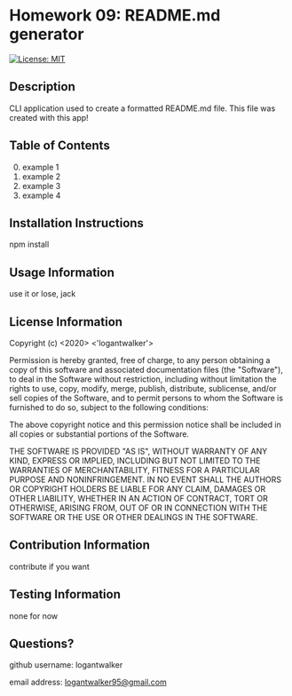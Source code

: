 # Homework 09: README.md generator 
[![License: MIT](https://img.shields.io/badge/License-MIT-yellow.svg)](https://opensource.org/licenses/MIT)

## Description

CLI application used to create a formatted README.md file. This file was created with this app!

## Table of Contents

0. example 1
1. example 2
2. example 3
3. example 4

## Installation Instructions

npm install

## Usage Information

use it or lose, jack

## License Information

Copyright (c)  <2020> <'logantwalker'>

Permission is hereby granted, free of charge, to any person obtaining a copy of this software and associated documentation files (the "Software"), to deal in the Software without restriction, including without limitation the rights to use, copy, modify, merge, publish, distribute, sublicense, and/or sell copies of the Software, and to permit persons to whom the Software is furnished to do so, subject to the following conditions:

The above copyright notice and this permission notice shall be included in all copies or substantial portions of the Software.

THE SOFTWARE IS PROVIDED "AS IS", WITHOUT WARRANTY OF ANY KIND, EXPRESS OR IMPLIED, INCLUDING BUT NOT LIMITED TO THE WARRANTIES OF MERCHANTABILITY, FITNESS FOR A PARTICULAR PURPOSE AND NONINFRINGEMENT. IN NO EVENT SHALL THE AUTHORS OR COPYRIGHT HOLDERS BE LIABLE FOR ANY CLAIM, DAMAGES OR OTHER LIABILITY, WHETHER IN AN ACTION OF CONTRACT, TORT OR OTHERWISE, ARISING FROM, OUT OF OR IN CONNECTION WITH THE SOFTWARE OR THE USE OR OTHER DEALINGS IN THE SOFTWARE.

## Contribution Information

contribute if you want

## Testing Information

none for now

## Questions?

github username: logantwalker

email address: logantwalker95@gmail.com